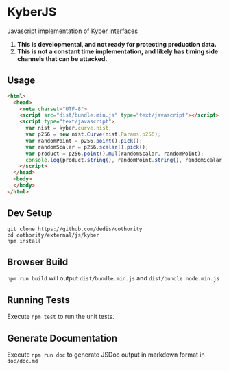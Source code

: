 KyberJS
=======

Javascript implementation of [Kyber interfaces](https://github.com/dedis/kyber/blob/master/group.go)

1. **This is developmental, and not ready for protecting production data.**
2. **This is not a constant time implementation, and likely has timing side channels that can be attacked.**

Usage
-----

```html
<html>
  <head>
    <meta charset="UTF-8">
    <script src="dist/bundle.min.js" type="text/javascript"></script>
    <script type="text/javascript">
      var nist = kyber.curve.nist;
      var p256 = new nist.Curve(nist.Params.p256);
      var randomPoint = p256.point().pick();
      var randomScalar = p256.scalar().pick();
      var product = p256.point().mul(randomScalar, randomPoint);
      console.log(product.string(), randomPoint.string(), randomScalar.string());
    </script>
  </head>
  <body>
  </body>
</html>

``` 

Dev Setup
---------

```
git clone https://github.com/dedis/cothority
cd cothority/external/js/kyber
npm install
```

Browser Build
-------------

`npm run build` will output `dist/bundle.min.js` and `dist/bundle.node.min.js`

Running Tests
-------------

Execute `npm test` to run the unit tests.

Generate Documentation
----------------------

Execute `npm run doc` to generate JSDoc output in markdown format in
`doc/doc.md`
